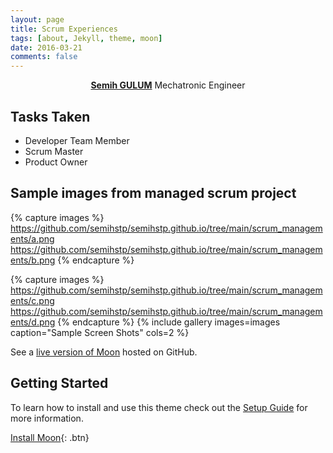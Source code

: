 ```yaml
---
layout: page
title: Scrum Experiences
tags: [about, Jekyll, theme, moon]
date: 2016-03-21
comments: false
---
```

    
<center><a href="http://taylantatli.github.io/Moon"><b>Semih GULUM</b></a> Mechatronic Engineer </center>

## Tasks Taken
* Developer Team Member
* Scrum Master
* Product Owner


## Sample images from managed scrum project

{% capture images %}
    https://github.com/semihstp/semihstp.github.io/tree/main/scrum_managements/a.png
    https://github.com/semihstp/semihstp.github.io/tree/main/scrum_managements/b.png
{% endcapture %}

{% capture images %}
    https://github.com/semihstp/semihstp.github.io/tree/main/scrum_managements/c.png
    https://github.com/semihstp/semihstp.github.io/tree/main/scrum_managements/d.png
{% endcapture %}
{% include gallery images=images caption="Sample Screen Shots" cols=2 %}


See a [live version of Moon](http://taylantatli.github.io/Moon) hosted on GitHub.

## Getting Started

To learn how to install and use this theme check out the [Setup Guide](http://taylantatli.me/Moon/moon-theme/) for more information.
      
[Install Moon](https://github.com/TaylanTatli/Moon){: .btn}

